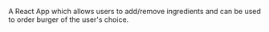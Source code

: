 A React App which allows users to add/remove ingredients and can be used to order burger of the user's choice.
